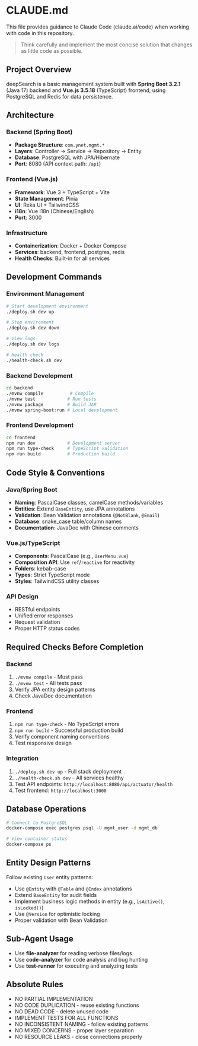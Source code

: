# CLAUDE.md

This file provides guidance to Claude Code (claude.ai/code) when working with code in this repository.

> Think carefully and implement the most concise solution that changes as little code as possible.

## Project Overview

deepSearch is a basic management system built with **Spring Boot 3.2.1** (Java 17) backend and **Vue.js 3.5.18** (TypeScript) frontend, using PostgreSQL and Redis for data persistence.

## Architecture

### Backend (Spring Boot)
- **Package Structure**: `com.ynet.mgmt.*`
- **Layers**: Controller → Service → Repository → Entity
- **Database**: PostgreSQL with JPA/Hibernate
- **Port**: 8080 (API context path: `/api`)

### Frontend (Vue.js)
- **Framework**: Vue 3 + TypeScript + Vite
- **State Management**: Pinia
- **UI**: Reka UI + TailwindCSS
- **i18n**: Vue I18n (Chinese/English)
- **Port**: 3000

### Infrastructure
- **Containerization**: Docker + Docker Compose
- **Services**: backend, frontend, postgres, redis
- **Health Checks**: Built-in for all services

## Development Commands

### Environment Management
```bash
# Start development environment
./deploy.sh dev up

# Stop environment
./deploy.sh dev down

# View logs
./deploy.sh dev logs

# Health check
./health-check.sh dev
```

### Backend Development
```bash
cd backend
./mvnw compile          # Compile
./mvnw test            # Run tests
./mvnw package         # Build JAR
./mvnw spring-boot:run # Local development
```

### Frontend Development
```bash
cd frontend
npm run dev            # Development server
npm run type-check     # TypeScript validation
npm run build          # Production build
```

## Code Style & Conventions

### Java/Spring Boot
- **Naming**: PascalCase classes, camelCase methods/variables
- **Entities**: Extend `BaseEntity`, use JPA annotations
- **Validation**: Bean Validation annotations (`@NotBlank`, `@Email`)
- **Database**: snake_case table/column names
- **Documentation**: JavaDoc with Chinese comments

### Vue.js/TypeScript
- **Components**: PascalCase (e.g., `UserMenu.vue`)
- **Composition API**: Use `ref`/`reactive` for reactivity
- **Folders**: kebab-case
- **Types**: Strict TypeScript mode
- **Styles**: TailwindCSS utility classes

### API Design
- RESTful endpoints
- Unified error responses
- Request validation
- Proper HTTP status codes

## Required Checks Before Completion

### Backend
1. `./mvnw compile` - Must pass
2. `./mvnw test` - All tests pass
3. Verify JPA entity design patterns
4. Check JavaDoc documentation

### Frontend
1. `npm run type-check` - No TypeScript errors
2. `npm run build` - Successful production build
3. Verify component naming conventions
4. Test responsive design

### Integration
1. `./deploy.sh dev up` - Full stack deployment
2. `./health-check.sh dev` - All services healthy
3. Test API endpoints: `http://localhost:8080/api/actuator/health`
4. Test frontend: `http://localhost:3000`

## Database Operations
```bash
# Connect to PostgreSQL
docker-compose exec postgres psql -U mgmt_user -d mgmt_db

# View container status
docker-compose ps
```

## Entity Design Patterns

Follow existing `User` entity patterns:
- Use `@Entity` with `@Table` and `@Index` annotations
- Extend `BaseEntity` for audit fields
- Implement business logic methods in entity (e.g., `isActive()`, `isLocked()`)
- Use `@Version` for optimistic locking
- Proper validation with Bean Validation

## Sub-Agent Usage

- Use **file-analyzer** for reading verbose files/logs
- Use **code-analyzer** for code analysis and bug hunting
- Use **test-runner** for executing and analyzing tests

## Absolute Rules

- NO PARTIAL IMPLEMENTATION
- NO CODE DUPLICATION - reuse existing functions
- NO DEAD CODE - delete unused code
- IMPLEMENT TESTS FOR ALL FUNCTIONS
- NO INCONSISTENT NAMING - follow existing patterns
- NO MIXED CONCERNS - proper layer separation
- NO RESOURCE LEAKS - close connections properly